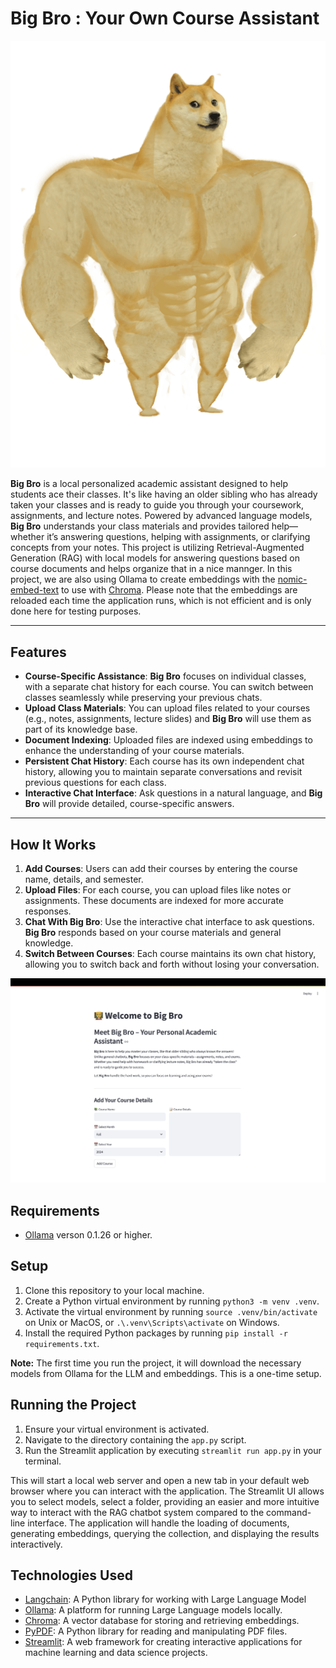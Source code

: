 # Big Bro : Your Own Course Assistant

<p align="center">
    <img src="images/bigBro.png" alt="Your Big Bro" width="600">
</p>

**Big Bro** is a local personalized academic assistant designed to help students ace their classes. It's like having an older sibling who has already taken your classes and is ready to guide you through your coursework, assignments, and lecture notes. Powered by advanced language models, **Big Bro** understands your class materials and provides tailored help—whether it’s answering questions, helping with assignments, or clarifying concepts from your notes. This project is utilizing Retrieval-Augmented Generation (RAG) with local models for answering questions based on course documents and helps organize that in a nice mannger. In this project, we are also using Ollama to create embeddings with the [nomic-embed-text](https://ollama.com/library/nomic-embed-text) to use with [Chroma](https://docs.trychroma.com/). Please note that the embeddings are reloaded each time the application runs, which is not efficient and is only done here for testing purposes.

---

## Features

- **Course-Specific Assistance**: **Big Bro** focuses on individual classes, with a separate chat history for each course. You can switch between classes seamlessly while preserving your previous chats.
- **Upload Class Materials**: You can upload files related to your courses (e.g., notes, assignments, lecture slides) and **Big Bro** will use them as part of its knowledge base.
- **Document Indexing**: Uploaded files are indexed using embeddings to enhance the understanding of your course materials.
- **Persistent Chat History**: Each course has its own independent chat history, allowing you to maintain separate conversations and revisit previous questions for each class.
- **Interactive Chat Interface**: Ask questions in a natural language, and **Big Bro** will provide detailed, course-specific answers.

---

## How It Works

1. **Add Courses**: Users can add their courses by entering the course name, details, and semester.
2. **Upload Files**: For each course, you can upload files like notes or assignments. These documents are indexed for more accurate responses.
3. **Chat With Big Bro**: Use the interactive chat interface to ask questions. **Big Bro** responds based on your course materials and general knowledge.
4. **Switch Between Courses**: Each course maintains its own chat history, allowing you to switch back and forth without losing your conversation.

<p align="center">
    <img src="images/streamlit_bigbro.png" alt="Screenshot of UI" width="600">
</p>

## Requirements

- [Ollama](https://ollama.ai/) verson 0.1.26 or higher.

## Setup

1. Clone this repository to your local machine.
2. Create a Python virtual environment by running `python3 -m venv .venv`.
3. Activate the virtual environment by running `source .venv/bin/activate` on Unix or MacOS, or `.\.venv\Scripts\activate` on Windows.
4. Install the required Python packages by running `pip install -r requirements.txt`.

**Note:** The first time you run the project, it will download the necessary models from Ollama for the LLM and embeddings. This is a one-time setup.

## Running the Project

1. Ensure your virtual environment is activated.
2. Navigate to the directory containing the `app.py` script.
3. Run the Streamlit application by executing `streamlit run app.py` in your terminal.

This will start a local web server and open a new tab in your default web browser where you can interact with the application. The Streamlit UI allows you to select models, select a folder, providing an easier and more intuitive way to interact with the RAG chatbot system compared to the command-line interface. The application will handle the loading of documents, generating embeddings, querying the collection, and displaying the results interactively.

## Technologies Used

- [Langchain](https://github.com/langchain/langchain): A Python library for working with Large Language Model
- [Ollama](https://ollama.ai/): A platform for running Large Language models locally.
- [Chroma](https://docs.trychroma.com/): A vector database for storing and retrieving embeddings.
- [PyPDF](https://pypi.org/project/PyPDF2/): A Python library for reading and manipulating PDF files.
- [Streamlit](https://streamlit.io/): A web framework for creating interactive applications for machine learning and data science projects.
